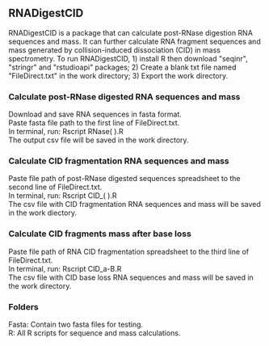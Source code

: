 ## RNADigestCID
RNADigestCID is a package that can calculate post-RNase digestion RNA sequences and mass. It can further calculate RNA fragment sequences and mass generated by collision-induced dissociation (CID) in mass spectrometry. To run RNADigestCID, 1) install R then download "seqinr", "stringr" and "rstudioapi" packages; 2) Create a blank txt file named "FileDirect.txt" in the work directory; 3) Export the work directory.

### Calculate post-RNase digested RNA sequences and mass
Download and save RNA sequences in fasta format.
<br /> Paste fasta file path to the first line of FileDirect.txt.
<br /> In terminal, run: Rscript RNase( ).R
<br /> The output csv file will be saved in the work directory.

### Calculate CID fragmentation RNA sequences and mass
Paste file path of post-RNase digested sequences spreadsheet to the second line of FileDirect.txt.
<br /> In terminal, run: Rscript CID_( ).R
<br /> The csv file with CID fragmentation RNA sequences and mass will be saved in the work diectory.

### Calculate CID fragments mass after base loss
Paste file path of RNA CID fragmentation spreadsheet to the third line of FileDirect.txt.
<br /> In terminal, run: Rscript CID_a-B.R
<br /> The csv file with CID base loss RNA sequences and mass will be saved in the work directory.

### Folders
Fasta: Contain two fasta files for testing.
<br /> R: All R scripts for sequence and mass calculations. 
